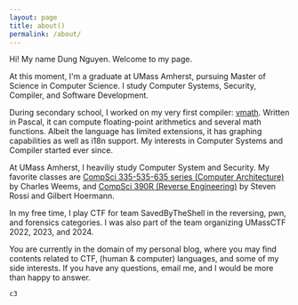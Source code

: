 ```yaml
---
layout: page
title: about()
permalink: /about/
---
```


Hi! My name Dung Nguyen. Welcome to my page.

At this moment, I'm a graduate at UMass Amherst, pursuing Master of Science in Computer Science. I study Computer Systems, Security, Compiler, and Software Development.

During secondary school, I worked on my very first compiler:
[vmath](https://winux8yt3.github.io/vmath/).
Written in Pascal, it can compute floating-point arithmetics and several math functions.
Albeit the language has limited extensions, it has graphing capabilities as well as i18n support.
My interests in Computer Systems and Compiler started ever since.

At UMass Amherst, I heaviliy study Computer System and Security.
My favorite classes are [CompSci 335-535-635 series (Computer Architecture)](https://people.cs.umass.edu/~weems/homepage/courses/index.html) by Charles Weems, and [CompSci 390R (Reverse Engineering)](https://pwn.umasscybersec.org/) by Steven Rossi and Gilbert Hoermann.

In my free time, I play CTF for team SavedByTheShell in the reversing, pwn, and forensics categories.
I was also part of the team organizing UMassCTF 2022, 2023, and 2024.

You are currently in the domain of my personal blog, where you may find contents
related to CTF, (human & computer) languages, and some of my side interests.
If you have any questions, email me, and I would be more than happy to answer.

`c3`